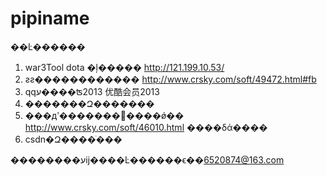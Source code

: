 pipiname
========

��Ŀ������
 1. war3Tool dota �ļ�����  http://121.199.10.53/
 2. ƨƨ������������       http://www.crsky.com/soft/49472.html#fb
 3. qqע����ʦ2013       优酷会员2013   
 4. �������Զ�������
 5. ���дʹ�������΢����ǿ�� http://www.crsky.com/soft/46010.html ����δά����
 6. csdn�Զ����ֹ���  
 
��������עĳ����Ŀ������ϵ��6520874@163.com
